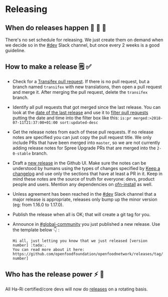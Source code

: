 # Releasing

## When do releases happen :steam_locomotive: :train: :train:

There's no set schedule for releasing. We just create them on demand when we
decide so in the [#dev](https://openfoodnetwork.slack.com/messages/C2GQ45KNU) Slack channel, but once every 2 weeks is a good guideline.

## How to make a release :spiral_notepad: :white_check_mark: 

* Check for a [Transifex pull request](https://github.com/openfoodfoundation/openfoodnetwork/pulls?utf8=%E2%9C%93&q=is%3Apr+is%3Aopen+head%3Atransifex). If there is no pull request, but a branch named `transifex` with new translations, then open a pull request and merge it. After merging the pull request, delete the `transifex` branch.
* Identify all pull requests that got merged since the last release. You can look at the [date of the last release](https://github.com/openfoodfoundation/openfoodnetwork/releases/latest) and use it to [filter pull requests](https://github.com/openfoodfoundation/openfoodnetwork/pulls?utf8=%E2%9C%93&q=is%3Apr+merged%3A%3E2018-05-23T20%3A20%3A00%2B02%3A00+sort%3Aupdated-desc+base%3Amaster) putting the date and time into the filter box like this: `is:pr merged:>2018-07-11T21:37:00+01:00 sort:updated-desc`
* Get the release notes from each of these pull requests. If no release notes are specified you can just copy the pull request title. We only include PRs that have been merged into `master`, so we are not currently adding release notes for Spree Upgrade PRs that are merged into the `2-0-stable` branch.
* Draft a [new release](https://github.com/openfoodfoundation/openfoodnetwork/releases/new) in the Github UI. Make sure the notes can be understood by humans using the types of changes specified by [Keep a changelog](https://keepachangelog.com) and use only the sections that have at least a PR in it. Keep in mind these notes are the source of truth for everyone: devs, product people and users. Mention any dependencies on [ofn-install](https://github.com/openfoodfoundation/ofn-install) as well.
* Unless agreement has been reached in the [#dev](https://openfoodnetwork.slack.com/messages/C2GQ45KNU) Slack channel that a major release is appropriate, releases only bump up the minor version (eg: from 1.16.0 to 1.17.0).
* Publish the release when all is OK; that will create a git tag for you.
* Announce in [#global-community](https://openfoodnetwork.slack.com/archives/C59ADD8F2) you just published a new release. Use the template below :point_down: :

    ```
    Hi all, just letting you know that we just released [version number] :tada:.
    You can read more about it here: https://github.com/openfoodfoundation/openfoodnetwork/releases/tag/[version number]
    ```

## Who has the release power :zap: :muscle: 

All Ha-Ri certified/core devs will now do [releases](https://github.com/openfoodfoundation/openfoodnetwork/wiki/Pipeline-development-process#release) on a rotating basis.
